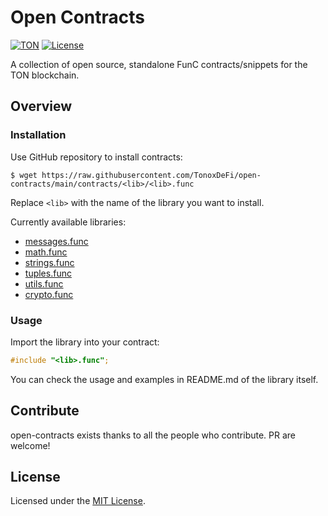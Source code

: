 # Open Contracts
[![TON](https://img.shields.io/badge/based%20on-TON-blue)](https://ton.org/)
[![License](https://img.shields.io/badge/license-GPL--3.0-brightgreen)](https://opensource.org/licenses/GPL-3.0)

A collection of open source, standalone FunC contracts/snippets for the TON blockchain.

## Overview
### Installation
Use GitHub repository to install contracts:
```
$ wget https://raw.githubusercontent.com/TonoxDeFi/open-contracts/main/contracts/<lib>/<lib>.func
```
Replace `<lib>` with the name of the library you want to install.

Currently available libraries:
- [messages.func](contracts/messages/README.md)
- [math.func](contracts/math/README.md)
- [strings.func](contracts/strings/README.md)
- [tuples.func](contracts/tuples/README.md)
- [utils.func](contracts/utils/README.md)
- [crypto.func](contracts/crypto/README.md)

### Usage
Import the library into your contract:
```c
#include "<lib>.func";
```
You can check the usage and examples in README.md of the library itself.

## Contribute
open-contracts exists thanks to all the people who contribute. PR are welcome!

## License
Licensed under the [MIT License](LICENSE).